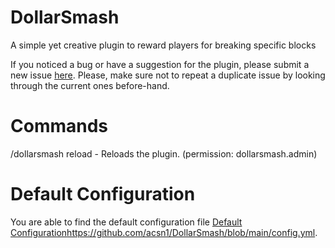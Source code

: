 # DollarSmash
A simple yet creative plugin to reward players for breaking specific blocks

If you noticed a bug or have a suggestion for the plugin, please submit a new issue [here](https://github.com/acsn1/DollarSmash/issues/new).
Please, make sure not to repeat a duplicate issue by looking through the current ones before-hand.

# Commands
/dollarsmash reload - Reloads the plugin. (permission: dollarsmash.admin) 

# Default Configuration 
You are able to find the default configuration file [Default Configuration]()https://github.com/acsn1/DollarSmash/blob/main/config.yml.
